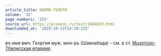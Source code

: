 ```yaml
---
article_title: КВЕМО-ТЕЛЕТИ
volume: '32'
page_numbers: '255'
source_url: https://pravenc.ru/text/1684039.html
downloaded_at: '2025-10-13T14:30:22Z'
---
```


во имя вмч. Георгия муж. мон-рь (Шавнабада) - см. в ст. [Мцхетско-Тбилисская епархия](<https://pravenc.ru/text/Мцхетско-Тбилисская епархия.html>).
